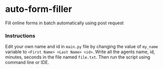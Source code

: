 # auto-form-filler
Fill online forms in batch automatically using post request


### Instructions
Edit your own name and id in `main.py` file by changing the value of `my_name` variable to `<First Name> <Last Name> <id>`.
Write all the agents name, id, minutes, seconds in the file named `file.txt`. Then run the script using command line or IDE.
